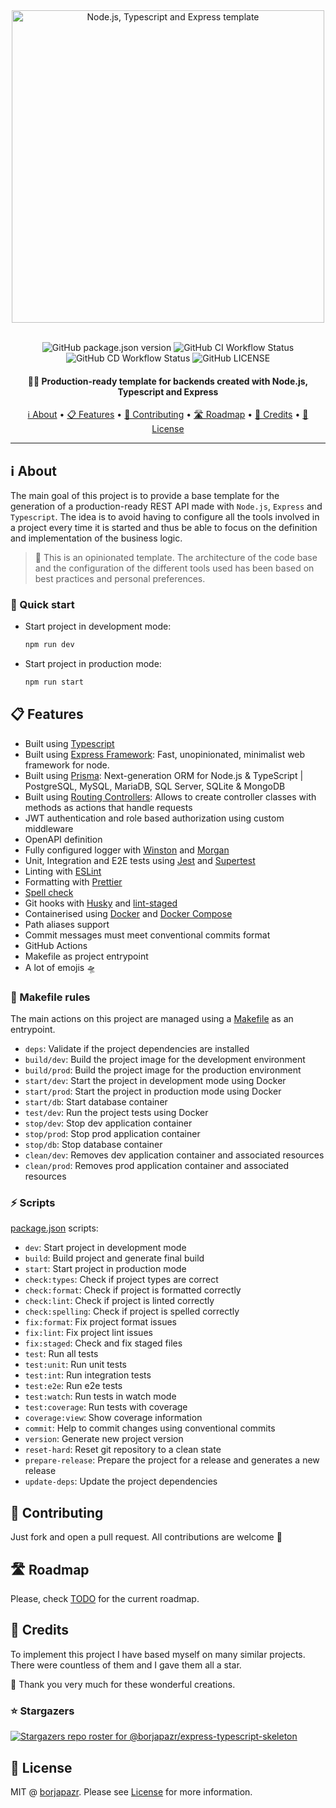 <div align="center">
 <img
  width="500"
 alt="Node.js, Typescript and Express template"
 src="https://i.imgur.com/bpnghuI.png">
<br>
<br>

![GitHub package.json version](https://img.shields.io/github/package-json/v/borjapazr/express-typescript-skeleton?style=flat-square)
![GitHub CI Workflow Status](https://img.shields.io/github/workflow/status/borjapazr/express-typescript-skeleton/CI?style=flat-square&logo=github&label=CI)
![GitHub CD Workflow Status](https://img.shields.io/github/workflow/status/borjapazr/express-typescript-skeleton/CD?style=flat-square&logo=github&label=CD)
![GitHub LICENSE](https://img.shields.io/github/license/borjapazr/express-typescript-skeleton?style=flat-square)

<h4>
  🔰🦸 Production-ready template for backends created with Node.js, Typescript and Express
</h4>

<a href="#ℹ️-about">ℹ️ About</a> •
<a href="#-features">📋 Features</a> •
<a href="#-contributing"> 🤝 Contributing</a> •
<a href="#️-roadmap"> 🛣️ Roadmap</a> •
<a href="#-credits">🎯 Credits</a> •
<a href="#-license">🚩 License</a>

</div>

---

## ℹ️ About

The main goal of this project is to provide a base template for the generation of a production-ready REST API made with `Node.js`, `Express` and `Typescript`. The idea is to avoid having to configure all the tools involved in a project every time it is started and thus be able to focus on the definition and implementation of the business logic.

> 📣 This is an opinionated template. The architecture of the code base and the configuration of the different tools used has been based on best practices and personal preferences.

### 🚀 Quick start

- Start project in development mode:

  ```bash
  npm run dev
  ```

- Start project in production mode:

  ```bash
  npm run start
  ```

## 📋 Features

- Built using [Typescript](https://github.com/microsoft/TypeScript)
- Built using [Express Framework](https://github.com/expressjs/express): Fast, unopinionated, minimalist web framework for node.
- Built using [Prisma](https://www.prisma.io/): Next-generation ORM for Node.js & TypeScript | PostgreSQL, MySQL, MariaDB, SQL Server, SQLite & MongoDB
- Built using [Routing Controllers](https://github.com/typestack/routing-controllers): Allows to create controller classes with methods as actions that handle requests
- JWT authentication and role based authorization using custom middleware
- OpenAPI definition
- Fully configured logger with [Winston](https://github.com/winstonjs/winston) and [Morgan](https://github.com/expressjs/morgan)
- Unit, Integration and E2E tests using [Jest](https://github.com/facebook/jest) and [Supertest](https://github.com/visionmedia/supertest)
- Linting with [ESLint](https://github.com/eslint/eslint)
- Formatting with [Prettier](https://github.com/prettier/prettier)
- [Spell check](https://github.com/streetsidesoftware/cspell)
- Git hooks with [Husky](https://github.com/typicode/husky) and [lint-staged](https://github.com/okonet/lint-staged)
- Containerised using [Docker](https://www.docker.com/) and [Docker Compose](https://docs.docker.com/compose/)
- Path aliases support
- Commit messages must meet conventional commits format
- GitHub Actions
- Makefile as project entrypoint
- A lot of emojis 🛸

### 🐐 Makefile rules

The main actions on this project are managed using a [Makefile](Makefile) as an entrypoint.

- `deps`: Validate if the project dependencies are installed
- `build/dev`: Build the project image for the development environment
- `build/prod`: Build the project image for the production environment
- `start/dev`: Start the project in development mode using Docker
- `start/prod`: Start the project in production mode using Docker
- `start/db`: Start database container
- `test/dev`: Run the project tests using Docker
- `stop/dev`: Stop dev application container
- `stop/prod`: Stop prod application container
- `stop/db`: Stop database container
- `clean/dev`: Removes dev application container and associated resources
- `clean/prod`: Removes prod application container and associated resources

### ⚡ Scripts

[package.json](package.json) scripts:

- `dev`: Start project in development mode
- `build`: Build project and generate final build
- `start`: Start project in production mode
- `check:types`: Check if project types are correct
- `check:format`: Check if project is formatted correctly
- `check:lint`: Check if project is linted correctly
- `check:spelling`: Check if project is spelled correctly
- `fix:format`: Fix project format issues
- `fix:lint`: Fix project lint issues
- `fix:staged`: Check and fix staged files
- `test`: Run all tests
- `test:unit`: Run unit tests
- `test:int`: Run integration tests
- `test:e2e`: Run e2e tests
- `test:watch`: Run tests in watch mode
- `test:coverage`: Run tests with coverage
- `coverage:view`: Show coverage information
- `commit`: Help to commit changes using conventional commits
- `version`: Generate new project version
- `reset-hard`: Reset git repository to a clean state
- `prepare-release`: Prepare the project for a release and generates a new release
- `update-deps`: Update the project dependencies

## 🤝 Contributing

Just fork and open a pull request. All contributions are welcome 🤗

## 🛣️ Roadmap

Please, check [TODO](TODO.md) for the current roadmap.

## 🎯 Credits

To implement this project I have based myself on many similar projects. There were countless of them and I gave them all a star.

🙏 Thank you very much for these wonderful creations.

### ⭐ Stargazers

[![Stargazers repo roster for @borjapazr/express-typescript-skeleton](https://reporoster.com/stars/borjapazr/express-typescript-skeleton)](https://github.com/borjapazr/express-typescript-skeleton/stargazers)

## 🚩 License

MIT @ [borjapazr](https://me.marsmachine.space). Please see [License](LICENSE) for more information.
